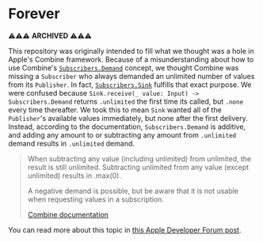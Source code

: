 # Forever

⚠️⚠️⚠️ **ARCHIVED** ⚠️⚠️⚠️

This repository was originally intended to fill what we thought was a hole in Apple's Combine framework. Because of a misunderstanding about how to use Combine's [`Subscribers.Demand`](https://developer.apple.com/documentation/combine/subscribers/demand) concept, we thought Combine was missing a `Subscriber` who always demanded an unlimited number of values from its `Publisher`. In fact, [`Subscribers.Sink`](https://developer.apple.com/documentation/combine/subscribers/sink) fulfills that exact purpose. We were confused because `Sink.receive(_ value: Input) -> Subscribers.Demand` returns `.unlimited` the first time its called, but `.none` every time thereafter. We took this to mean `Sink` wanted all of the `Publisher`'s available values immediately, but none after the first delivery. Instead, according to the documentation, `Subscribers.Demand` is additive, and adding any amount to or subtracting any amount from `.unlimited` demand results in `.unlimited` demand.

> When subtracting any value (including unlimited) from unlimited, the result is still unlimited. Subtracting unlimited from any value (except unlimited) results in .max(0).
> 
> A negative demand is possible, but be aware that it is not usable when requesting values in a subscription.
>
> [Combine documentation](https://developer.apple.com/documentation/combine/subscribers/demand/3213672)

You can read more about this topic in [this Apple Developer Forum post](https://developer.apple.com/forums/thread/650566).
